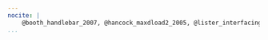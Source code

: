 ```yaml
---
nocite: |
    @booth_handlebar_2007, @hancock_maxdload2_2005, @lister_interfacing_2009, @karavolos_adrenaline_2008, @zeybel_multigenerational_2012, @leaver_life_2009, @cox_archaebacterial_2008, @noel_trichomonas_2010
...
```

